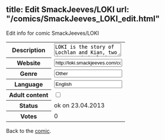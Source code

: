 title: Edit SmackJeeves/LOKI
url: "/comics/SmackJeeves_LOKI_edit.html"
---
Edit info for comic SmackJeeves/LOKI

<form name="comic" action="http://gaepostmail.appengine.com/comic" name="post">
<table class="comicinfo">
<tr>
<th>Description</th><td><textarea name="description">LOKI is the story of Lochlan and Kian, two down on their luck and only vaguely competent guns for hire, and their adventures. Updates on Tuesdays and Fridays!</textarea></td>
</tr>
<tr>
<th>Website</th><td><input type="text" name="url" value="http://loki.smackjeeves.com/comics/"/></td>
</tr>
<tr>
<th>Genre</th><td><input type="text" name="genre" value="Other"/></td>
</tr>
<tr>
<th>Language</th><td><input type="text" name="language" value="English"/></td>
</tr>
<tr>
<th>Adult content</th><td><input type="checkbox" name="adult" value="adult" /></td>
</tr>
<tr>
<th>Status</th><td>ok on 23.04.2013</td>
</tr>
<tr>
<th>Votes</th><td>0</div></td>
</tr>
</table>
</form>

Back to the [comic](/comics/SmackJeeves_LOKI.html).
